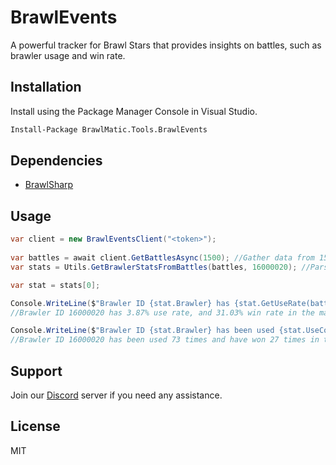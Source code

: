 # BrawlEvents
A powerful tracker for Brawl Stars that provides insights on battles, such as brawler usage and win rate.

## Installation
Install using the Package Manager Console in Visual Studio.
```ps
Install-Package BrawlMatic.Tools.BrawlEvents
```

## Dependencies
- [BrawlSharp](https://github.com/BrawlMatic/BrawlSharp)

## Usage
```cs
var client = new BrawlEventsClient("<token>");
    
var battles = await client.GetBattlesAsync(1500); //Gather data from 1500 recent battles around the game
var stats = Utils.GetBrawlerStatsFromBattles(battles, 16000020); //Parse stats from those previously fetched battles

var stat = stats[0];

Console.WriteLine($"Brawler ID {stat.Brawler} has {stat.GetUseRate(battles.Count)}% use rate, and {stat.GetWinRate()}% win rate in the map ID {stat.Map}.");
//Brawler ID 16000020 has 3.87% use rate, and 31.03% win rate in the map ID 15000051.

Console.WriteLine($"Brawler ID {stat.Brawler} has been used {stat.UseCount} times and have won {stat.WinCount} times in the map ID {stat.Map}.");
//Brawler ID 16000020 has been used 73 times and have won 27 times in the map ID 15000051.
```

## Support
Join our [Discord](https://discord.gg/AcE7W8h59D) server if you need any assistance.

## License
MIT